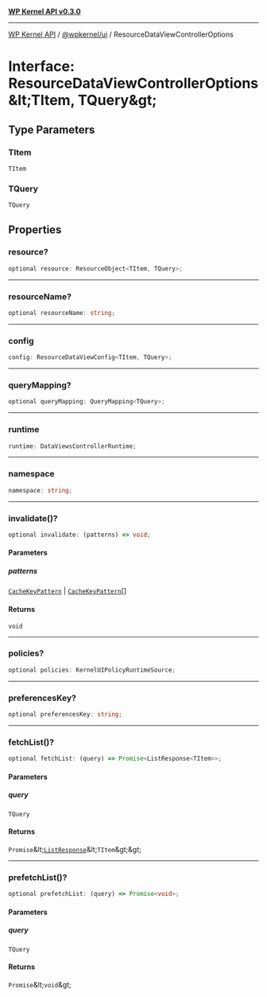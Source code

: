 [**WP Kernel API v0.3.0**](../../../README.md)

---

[WP Kernel API](../../../README.md) / [@wpkernel/ui](../README.md) / ResourceDataViewControllerOptions

# Interface: ResourceDataViewControllerOptions\&lt;TItem, TQuery\&gt;

## Type Parameters

### TItem

`TItem`

### TQuery

`TQuery`

## Properties

### resource?

```ts
optional resource: ResourceObject<TItem, TQuery>;
```

---

### resourceName?

```ts
optional resourceName: string;
```

---

### config

```ts
config: ResourceDataViewConfig<TItem, TQuery>;
```

---

### queryMapping?

```ts
optional queryMapping: QueryMapping<TQuery>;
```

---

### runtime

```ts
runtime: DataViewsControllerRuntime;
```

---

### namespace

```ts
namespace: string;
```

---

### invalidate()?

```ts
optional invalidate: (patterns) => void;
```

#### Parameters

##### patterns

[`CacheKeyPattern`](../../../core/src/type-aliases/CacheKeyPattern.md) | [`CacheKeyPattern`](../../../core/src/type-aliases/CacheKeyPattern.md)[]

#### Returns

`void`

---

### policies?

```ts
optional policies: KernelUIPolicyRuntimeSource;
```

---

### preferencesKey?

```ts
optional preferencesKey: string;
```

---

### fetchList()?

```ts
optional fetchList: (query) => Promise<ListResponse<TItem>>;
```

#### Parameters

##### query

`TQuery`

#### Returns

`Promise`\&lt;[`ListResponse`](../../../core/src/type-aliases/ListResponse.md)\&lt;`TItem`\&gt;\&gt;

---

### prefetchList()?

```ts
optional prefetchList: (query) => Promise<void>;
```

#### Parameters

##### query

`TQuery`

#### Returns

`Promise`\&lt;`void`\&gt;
